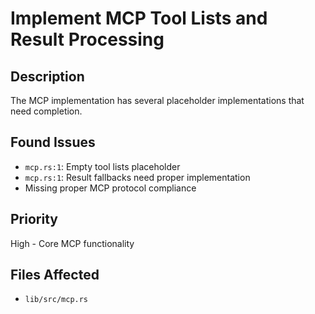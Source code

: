 # Implement MCP Tool Lists and Result Processing

## Description
The MCP implementation has several placeholder implementations that need completion.

## Found Issues
- `mcp.rs:1`: Empty tool lists placeholder
- `mcp.rs:1`: Result fallbacks need proper implementation
- Missing proper MCP protocol compliance

## Priority
High - Core MCP functionality

## Files Affected
- `lib/src/mcp.rs`